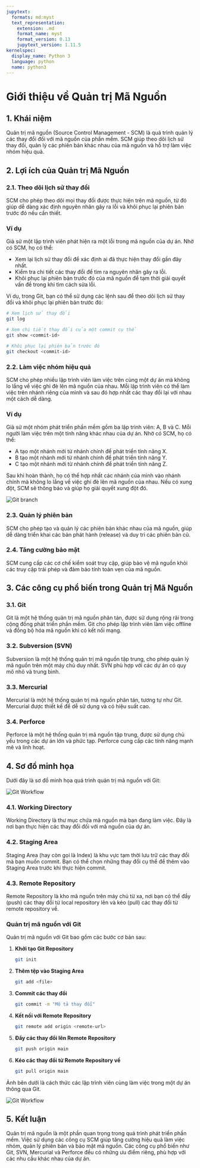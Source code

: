 ```yaml
---
jupytext:
  formats: md:myst
  text_representation:
    extension: .md
    format_name: myst
    format_version: 0.13
    jupytext_version: 1.11.5
kernelspec:
  display_name: Python 3
  language: python
  name: python3
---
```


# Giới thiệu về Quản trị Mã Nguồn

## 1. Khái niệm

Quản trị mã nguồn (Source Control Management - SCM) là quá trình quản lý các thay đổi đối với mã nguồn của phần mềm. SCM giúp theo dõi lịch sử thay đổi, quản lý các phiên bản khác nhau của mã nguồn và hỗ trợ làm việc nhóm hiệu quả. 

## 2. Lợi ích của Quản trị Mã Nguồn

### 2.1. Theo dõi lịch sử thay đổi
SCM cho phép theo dõi mọi thay đổi được thực hiện trên mã nguồn, từ đó giúp dễ dàng xác định nguyên nhân gây ra lỗi và khôi phục lại phiên bản trước đó nếu cần thiết.

### Ví dụ
Giả sử một lập trình viên phát hiện ra một lỗi trong mã nguồn của dự án. Nhờ có SCM, họ có thể:

- Xem lại lịch sử thay đổi để xác định ai đã thực hiện thay đổi gần đây nhất.
- Kiểm tra chi tiết các thay đổi để tìm ra nguyên nhân gây ra lỗi.
- Khôi phục lại phiên bản trước đó của mã nguồn để tạm thời giải quyết vấn đề trong khi tìm cách sửa lỗi.

Ví dụ, trong Git, bạn có thể sử dụng các lệnh sau để theo dõi lịch sử thay đổi và khôi phục lại phiên bản trước đó:

```bash
# Xem lịch sử thay đổi
git log

# Xem chi tiết thay đổi của một commit cụ thể
git show <commit-id>

# Khôi phục lại phiên bản trước đó
git checkout <commit-id>
```

### 2.2. Làm việc nhóm hiệu quả
SCM cho phép nhiều lập trình viên làm việc trên cùng một dự án mà không lo lắng về việc ghi đè lên mã nguồn của nhau. Mỗi lập trình viên có thể làm việc trên nhánh riêng của mình và sau đó hợp nhất các thay đổi lại với nhau một cách dễ dàng.

### Ví dụ
Giả sử một nhóm phát triển phần mềm gồm ba lập trình viên: A, B và C. Mỗi người làm việc trên một tính năng khác nhau của dự án. Nhờ có SCM, họ có thể:

- A tạo một nhánh mới từ nhánh chính để phát triển tính năng X.
- B tạo một nhánh mới từ nhánh chính để phát triển tính năng Y.
- C tạo một nhánh mới từ nhánh chính để phát triển tính năng Z.

Sau khi hoàn thành, họ có thể hợp nhất các nhánh của mình vào nhánh chính mà không lo lắng về việc ghi đè lên mã nguồn của nhau. Nếu có xung đột, SCM sẽ thông báo và giúp họ giải quyết xung đột đó.

![Git branch](../_static/figures/fig1-gitworkflow.webp)

### 2.3. Quản lý phiên bản
SCM cho phép tạo và quản lý các phiên bản khác nhau của mã nguồn, giúp dễ dàng triển khai các bản phát hành (release) và duy trì các phiên bản cũ.

### 2.4. Tăng cường bảo mật
SCM cung cấp các cơ chế kiểm soát truy cập, giúp bảo vệ mã nguồn khỏi các truy cập trái phép và đảm bảo tính toàn vẹn của mã nguồn.

## 3. Các công cụ phổ biến trong Quản trị Mã Nguồn

### 3.1. Git
Git là một hệ thống quản trị mã nguồn phân tán, được sử dụng rộng rãi trong cộng đồng phát triển phần mềm. Git cho phép lập trình viên làm việc offline và đồng bộ hóa mã nguồn khi có kết nối mạng.


### 3.2. Subversion (SVN)
Subversion là một hệ thống quản trị mã nguồn tập trung, cho phép quản lý mã nguồn trên một máy chủ duy nhất. SVN phù hợp với các dự án có quy mô nhỏ và trung bình.

### 3.3. Mercurial
Mercurial là một hệ thống quản trị mã nguồn phân tán, tương tự như Git. Mercurial được thiết kế để dễ sử dụng và có hiệu suất cao.

### 3.4. Perforce
Perforce là một hệ thống quản trị mã nguồn tập trung, được sử dụng chủ yếu trong các dự án lớn và phức tạp. Perforce cung cấp các tính năng mạnh mẽ và linh hoạt.

## 4. Sơ đồ minh họa

Dưới đây là sơ đồ minh họa quá trình quản trị mã nguồn với Git:


![Git Workflow](../_static/figures/fig2-gitflow.png)


### 4.1. Working Directory
Working Directory là thư mục chứa mã nguồn mà bạn đang làm việc. Đây là nơi bạn thực hiện các thay đổi đối với mã nguồn của dự án.

### 4.2. Staging Area
Staging Area (hay còn gọi là Index) là khu vực tạm thời lưu trữ các thay đổi mà bạn muốn commit. Bạn có thể chọn những thay đổi cụ thể để thêm vào Staging Area trước khi thực hiện commit.

### 4.3. Remote Repository
Remote Repository là kho mã nguồn trên máy chủ từ xa, nơi bạn có thể đẩy (push) các thay đổi từ local repository lên và kéo (pull) các thay đổi từ remote repository về.

### Quản trị mã nguồn với Git
Quản trị mã nguồn với Git bao gồm các bước cơ bản sau: 

1. **Khởi tạo Git Repository**
    ```bash
    git init
    ```

2. **Thêm tệp vào Staging Area**
    ```bash
    git add <file>
    ```

3. **Commit các thay đổi**
    ```bash
    git commit -m "Mô tả thay đổi"
    ```

4. **Kết nối với Remote Repository**
    ```bash
    git remote add origin <remote-url>
    ```

5. **Đẩy các thay đổi lên Remote Repository**
    ```bash
    git push origin main
    ```

6. **Kéo các thay đổi từ Remote Repository về**
    ```bash
    git pull origin main
    ```
Ảnh bên dưới là cách thức các lập trình viên cùng làm việc trong một dự án thông qua Git.

![Git Workflow](../_static/figures/fig3-gitcolab.png)


## 5. Kết luận

Quản trị mã nguồn là một phần quan trọng trong quá trình phát triển phần mềm. Việc sử dụng các công cụ SCM giúp tăng cường hiệu quả làm việc nhóm, quản lý phiên bản và bảo mật mã nguồn. Các công cụ phổ biến như Git, SVN, Mercurial và Perforce đều có những ưu điểm riêng, phù hợp với các nhu cầu khác nhau của dự án.
